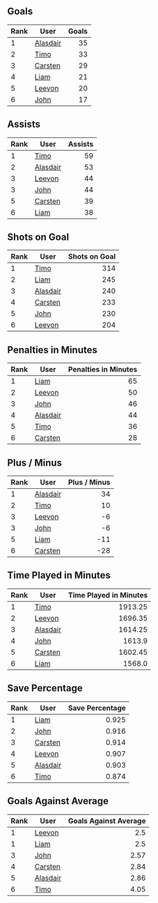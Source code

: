 ## Goals
| Rank | User | Goals |
| :--- | ---- | ---------: |
| 1 | [Alasdair](https://github.com/llevasseur/world-juniors-2022/blob/master/ROSTERS.md#Alasdair) |  35 |
| 2 | [Timo](https://github.com/llevasseur/world-juniors-2022/blob/master/ROSTERS.md#Timo) |  33 |
| 3 | [Carsten](https://github.com/llevasseur/world-juniors-2022/blob/master/ROSTERS.md#Carsten) |  29 |
| 4 | [Liam](https://github.com/llevasseur/world-juniors-2022/blob/master/ROSTERS.md#Liam) |  21 |
| 5 | [Leevon](https://github.com/llevasseur/world-juniors-2022/blob/master/ROSTERS.md#Leevon) |  20 |
| 6 | [John](https://github.com/llevasseur/world-juniors-2022/blob/master/ROSTERS.md#John) |  17 |
## Assists
| Rank | User | Assists |
| :--- | ---- | ---------: |
| 1 | [Timo](https://github.com/llevasseur/world-juniors-2022/blob/master/ROSTERS.md#Timo) |  59 |
| 2 | [Alasdair](https://github.com/llevasseur/world-juniors-2022/blob/master/ROSTERS.md#Alasdair) |  53 |
| 3 | [Leevon](https://github.com/llevasseur/world-juniors-2022/blob/master/ROSTERS.md#Leevon) |  44 |
| 3 | [John](https://github.com/llevasseur/world-juniors-2022/blob/master/ROSTERS.md#John) |  44 |
| 5 | [Carsten](https://github.com/llevasseur/world-juniors-2022/blob/master/ROSTERS.md#Carsten) |  39 |
| 6 | [Liam](https://github.com/llevasseur/world-juniors-2022/blob/master/ROSTERS.md#Liam) |  38 |
## Shots on Goal
| Rank | User | Shots on Goal |
| :--- | ---- | ---------: |
| 1 | [Timo](https://github.com/llevasseur/world-juniors-2022/blob/master/ROSTERS.md#Timo) |  314 |
| 2 | [Liam](https://github.com/llevasseur/world-juniors-2022/blob/master/ROSTERS.md#Liam) |  245 |
| 3 | [Alasdair](https://github.com/llevasseur/world-juniors-2022/blob/master/ROSTERS.md#Alasdair) |  240 |
| 4 | [Carsten](https://github.com/llevasseur/world-juniors-2022/blob/master/ROSTERS.md#Carsten) |  233 |
| 5 | [John](https://github.com/llevasseur/world-juniors-2022/blob/master/ROSTERS.md#John) |  230 |
| 6 | [Leevon](https://github.com/llevasseur/world-juniors-2022/blob/master/ROSTERS.md#Leevon) |  204 |
## Penalties in Minutes
| Rank | User | Penalties in Minutes |
| :--- | ---- | ---------: |
| 1 | [Liam](https://github.com/llevasseur/world-juniors-2022/blob/master/ROSTERS.md#Liam) |  65 |
| 2 | [Leevon](https://github.com/llevasseur/world-juniors-2022/blob/master/ROSTERS.md#Leevon) |  50 |
| 3 | [John](https://github.com/llevasseur/world-juniors-2022/blob/master/ROSTERS.md#John) |  46 |
| 4 | [Alasdair](https://github.com/llevasseur/world-juniors-2022/blob/master/ROSTERS.md#Alasdair) |  44 |
| 5 | [Timo](https://github.com/llevasseur/world-juniors-2022/blob/master/ROSTERS.md#Timo) |  36 |
| 6 | [Carsten](https://github.com/llevasseur/world-juniors-2022/blob/master/ROSTERS.md#Carsten) |  28 |
## Plus / Minus
| Rank | User | Plus / Minus |
| :--- | ---- | ---------: |
| 1 | [Alasdair](https://github.com/llevasseur/world-juniors-2022/blob/master/ROSTERS.md#Alasdair) |  34 |
| 2 | [Timo](https://github.com/llevasseur/world-juniors-2022/blob/master/ROSTERS.md#Timo) |  10 |
| 3 | [Leevon](https://github.com/llevasseur/world-juniors-2022/blob/master/ROSTERS.md#Leevon) |  -6 |
| 3 | [John](https://github.com/llevasseur/world-juniors-2022/blob/master/ROSTERS.md#John) |  -6 |
| 5 | [Liam](https://github.com/llevasseur/world-juniors-2022/blob/master/ROSTERS.md#Liam) |  -11 |
| 6 | [Carsten](https://github.com/llevasseur/world-juniors-2022/blob/master/ROSTERS.md#Carsten) |  -28 |
## Time Played in Minutes
| Rank | User | Time Played in Minutes |
| :--- | ---- | ---------: |
| 1 | [Timo](https://github.com/llevasseur/world-juniors-2022/blob/master/ROSTERS.md#Timo) |  1913.25 |
| 2 | [Leevon](https://github.com/llevasseur/world-juniors-2022/blob/master/ROSTERS.md#Leevon) |  1696.35 |
| 3 | [Alasdair](https://github.com/llevasseur/world-juniors-2022/blob/master/ROSTERS.md#Alasdair) |  1614.25 |
| 4 | [John](https://github.com/llevasseur/world-juniors-2022/blob/master/ROSTERS.md#John) |  1613.9 |
| 5 | [Carsten](https://github.com/llevasseur/world-juniors-2022/blob/master/ROSTERS.md#Carsten) |  1602.45 |
| 6 | [Liam](https://github.com/llevasseur/world-juniors-2022/blob/master/ROSTERS.md#Liam) |  1568.0 |
## Save Percentage
| Rank | User | Save Percentage |
| :--- | ---- | ---------: |
| 1 | [Liam](https://github.com/llevasseur/world-juniors-2022/blob/master/ROSTERS.md#Liam) |  0.925 |
| 2 | [John](https://github.com/llevasseur/world-juniors-2022/blob/master/ROSTERS.md#John) |  0.916 |
| 3 | [Carsten](https://github.com/llevasseur/world-juniors-2022/blob/master/ROSTERS.md#Carsten) |  0.914 |
| 4 | [Leevon](https://github.com/llevasseur/world-juniors-2022/blob/master/ROSTERS.md#Leevon) |  0.907 |
| 5 | [Alasdair](https://github.com/llevasseur/world-juniors-2022/blob/master/ROSTERS.md#Alasdair) |  0.903 |
| 6 | [Timo](https://github.com/llevasseur/world-juniors-2022/blob/master/ROSTERS.md#Timo) |  0.874 |
## Goals Against Average
| Rank | User | Goals Against Average |
| :--- | ---- | ---------: |
| 1 | [Leevon](https://github.com/llevasseur/world-juniors-2022/blob/master/ROSTERS.md#Leevon) |  2.5 |
| 1 | [Liam](https://github.com/llevasseur/world-juniors-2022/blob/master/ROSTERS.md#Liam) |  2.5 |
| 3 | [John](https://github.com/llevasseur/world-juniors-2022/blob/master/ROSTERS.md#John) |  2.57 |
| 4 | [Carsten](https://github.com/llevasseur/world-juniors-2022/blob/master/ROSTERS.md#Carsten) |  2.84 |
| 5 | [Alasdair](https://github.com/llevasseur/world-juniors-2022/blob/master/ROSTERS.md#Alasdair) |  2.86 |
| 6 | [Timo](https://github.com/llevasseur/world-juniors-2022/blob/master/ROSTERS.md#Timo) |  4.05 |
